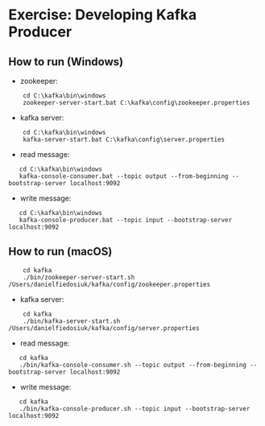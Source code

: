 # Exercise: Developing Kafka Producer

## How to run (Windows)

- zookeeper:

````
    cd C:\kafka\bin\windows
    zookeeper-server-start.bat C:\kafka\config\zookeeper.properties
````

- kafka server:

````
    cd C:\kafka\bin\windows
    kafka-server-start.bat C:\kafka\config\server.properties
````

- read message:

 ````
    cd C:\kafka\bin\windows
    kafka-console-consumer.bat --topic output --from-beginning --bootstrap-server localhost:9092
 ````
- write message:

 ````
    cd C:\kafka\bin\windows
    kafka-console-producer.bat --topic input --bootstrap-server localhost:9092
 ````
## How to run (macOS)

````
    cd kafka
    ./bin/zookeeper-server-start.sh /Users/danielfiedosiuk/kafka/config/zookeeper.properties
````

- kafka server:

````
    cd kafka
    ./bin/kafka-server-start.sh /Users/danielfiedosiuk/kafka/config/server.properties
````

- read message:

 ````
    cd kafka
    ./bin/kafka-console-consumer.sh --topic output --from-beginning --bootstrap-server localhost:9092
 ````
- write message:

 ````
    cd kafka
    ./bin/kafka-console-producer.sh --topic input --bootstrap-server localhost:9092
 ````

